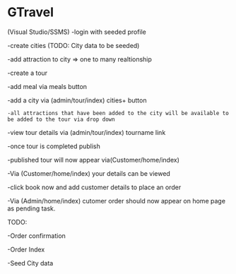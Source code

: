 # GTravel

(Visual Studio/SSMS)
-login with seeded profile
 
 -create cities (TODO: City data to be seeded)
  
   -add attraction to city => one to many realtionship

-create a tour
 
  -add meal via meals button
 
  -add a city via (admin/tour/index) cities+ button
 
    -all attractions that have been added to the city will be available to be added to the tour via drop down

-view tour details via (admin/tour/index) tourname link

-once tour is completed publish

  -published tour will now appear via(Customer/home/index)
  
-Via (Customer/home/index) your details can be viewed
 
  -click book now and add customer details to place an order

-Via (Admin/home/index) cutomer order should now appear on home page as pending task.

TODO:

-Order confirmation

-Order Index

-Seed City data
    
 
